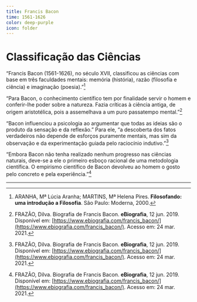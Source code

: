 ```yaml
---
title: Francis Bacon
time: 1561-1626
color: deep-purple
icon: folder
---
```


# Classificação das Ciências

“Francis Bacon (1561-1626), no século XVII, classificou as ciências com base em três faculdades mentais: memória (história), razão (filosofia e ciência) e imaginação (poesia).”[^aranha]

“Para Bacon, o conhecimento científico tem por finalidade servir o homem e conferir-lhe poder sobre a natureza. Fazia críticas à ciência antiga, de origem aristotélica, pois a assemelhava a um puro passatempo mental.”[^frazao]

“Bacon influenciou a psicologia ao argumentar que todas as ideias são o produto da sensação e da reflexão.” Para ele, “a descoberta dos fatos verdadeiros não depende de esforços puramente mentais, mas sim da observação e da experimentação guiada pelo raciocínio indutivo.”[^frazao]

“Embora Bacon não tenha realizado nenhum progresso nas ciências naturais, deve-se a ele o primeiro esboço racional de uma metodologia científica. O empirismo científico de Bacon devolveu ao homem o gosto pelo concreto e pela experiência.”[^frazao]

---

[^aranha]: ARANHA, Mª Lúcia Aranha; MARTINS, Mª Helena Pires. **Filosofando: uma introdução a Filosofia**. São Paulo: Moderna, 2000.

[^frazao]: FRAZÃO, Dilva. Biografia de Francis Bacon. **eBiografia**, 12 jun. 2019. Disponível em: [https://www.ebiografia.com/francis_bacon/](https://www.ebiografia.com/francis_bacon/).  Acesso em: 24 mar. 2021.
